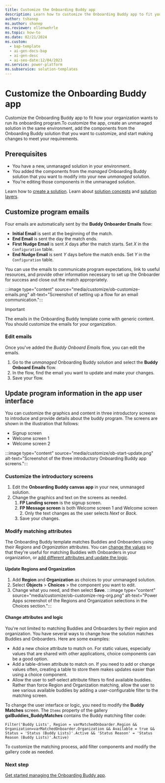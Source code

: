 ```yaml
---
title: Customize the Onboarding Buddy app
description: Learn how to customize the Onboarding Buddy app to fit your organization's requirements and goals, including emails, graphics, and matching attributes.
author: tshanep
ms.author: shanep
ms.reviewer: ellenwehrle
ms.topic: how-to
ms.date: 02/21/2024
ms.custom: 
  - bap-template
  - ai-gen-docs-bap
  - ai-gen-desc
  - ai-seo-date:12/04/2023
ms.service: power-platform
ms.subservice: solution-templates
---
```


# Customize the Onboarding Buddy app

Customize the Onboarding Buddy app to fit how your organization wants to run its onboarding program.To customize the app, create an unmanaged solution in the same environment, add the components from the Onboarding Buddy solution that you want to customize, and start making changes to meet your requirements.

## Prerequisites

- You have a new, unmanaged solution in your environment.
- You added the components from the *managed* Onboarding Buddy solution that you want to modify into your new *unmanaged* solution.
- You're editing those components in the unmanaged solution.

Learn how to [create a solution](/power-apps/maker/data-platform/create-solution). Learn about [solution concepts](/power-platform/alm/solution-concepts-alm) and [solution layers](/power-platform/alm/solution-layers-alm).

## Customize program emails

Four emails are automatically sent by the **Buddy Onboarder Emails** flow:

- **Initial Email** is sent at the beginning of the match.
- **End Email** is sent the day the match ends.
- **First Nudge Email** is sent *X* days after the match starts. Set *X* in the `Configuration` table.
- **End Nudge Email** is sent *Y* days before the match ends. Set *Y* in the `Configuration` table.

You can use the emails to communicate program expectations, link to useful resources, and provide other information necessary to set up the Onboarder for success and close out the match appropriately.

:::image type="content" source="media/customize/ob-customize-emails.png" alt-text="Screenshot of setting up a flow for an email communication.":::

> [!IMPORTANT]
> The emails in the Onboarding Buddy template come with generic content. You should customize the emails for your organization.

### Edit emails

Once you've added the *Buddy Onboard Emails* flow, you can edit the emails.

1. Go to the *unmanaged* Onboarding Buddy solution and select the **Buddy Onboard Emails** flow.
1. In the flow, find the email you want to update and make your changes.
1. Save your flow.

## Update program information in the app user interface

 You can customize the graphics and content in three introductory screens to introduce and provide details about the buddy program. The screens are shown in the illustration that follows:

- Signup screen
- Welcome screen 1
- Welcome screen 2

:::image type="content" source="media/customize/ob-start-update.png" alt-text="Screenshot of the three introductory Onboarding Buddy app screens.":::

### Customize the introductory screens

1. Edit the **Onboarding Buddy canvas app** in your new, unmanaged solution.
1. Change the graphics and text on the screens as needed.
    1. **FP Landing screen** is the signup screen.
    1. **FP Message screen** is both Welcome screen 1 and Welcome screen 2. Only the text changes as the user selects *Next* or *Back*.
    1. Save your changes.

### Modify matching attributes

The Onboarding Buddy template matches Buddies and Onboarders using their *Regions* and *Organization* attributes. You can [change the values](#update-regions-and-organization) so that they're useful for matching Buddies with Onboarders in your organization, or [add different attributes and update the logic](#change-attributes-and-logic).

#### Update Regions and Organization

1. Add **Region** and **Organization** as choices to your unmanaged solution.
1. Select **Objects** > **Choices** > the component you want to edit.
1. Change what you need, and then select **Save**.
:::image type="content" source="media/customize/ob-customize-reg-org.png" alt-text="Power Apps screenshot of the Regions and Organization selections in the Choices section.":::

#### Change attributes and logic

You're not limited to matching Buddies and Onboarders by their region and organization. You have several ways to change how the solution matches Buddies and Onboarders. Here are some examples:

- Add a new choice attribute to match on. For static values, especially values that are shared with other applications, choice components can be a good option.
- Add a table-driven attribute to match on. If you need to add or change values often, creating a table to store them makes updates easier than using a choice component.
- Allow the user to self-select attribute filters to find available buddies. Rather than force Region and Organization matching, allow the user to see various available buddies by adding a user-configurable filter to the matching screen.

To change the user interface or logic, you need to modify the **Buddy Matches** screen. The `Items` property of the gallery **galBuddies_BuddyMatches** contains the Buddy matching filter code:

`Filter('Buddy Lists', Region = varMatchedOnboarder.Region && Organization=varMatchedOnboarder.Organization && Available = true && Status = 'Status (Buddy Lists)'.Active && 'Status Reason' = 'Status Reason (Buddy Lists)'.Active)`

To customize the matching process, add filter components and modify the gallery code as needed.

### Next step

[Get started managing the Onboarding Buddy app](manage.md).
